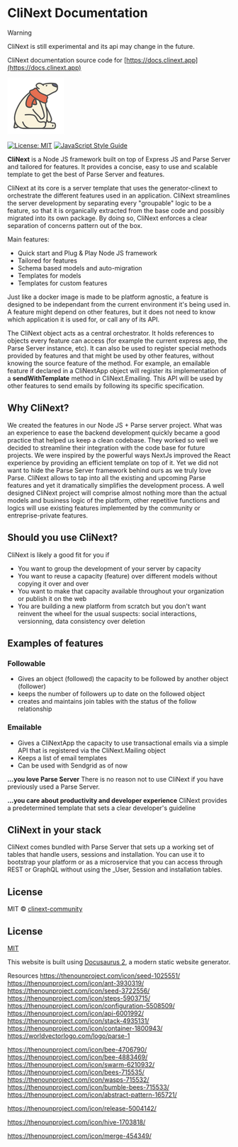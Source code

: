 # CliNext Documentation

> [!WARNING]
> CliNext is still experimental and its api may change in the future.

CliNext documentation source code for [https://docs.clinext.app](https://docs.clinext.app)

![logo](/static/img/polar-bear-4.png)

[![License: MIT](https://img.shields.io/badge/License-MIT-yellow.svg)](https://opensource.org/licenses/MIT)
[![JavaScript Style Guide](https://img.shields.io/badge/code_style-standard-brightgreen.svg)](https://standardjs.com)


**CliNext** is a Node JS framework built on top of Express JS and Parse Server and tailored for features. It provides a concise, easy to use and scalable template to get the best of Parse Server and features.

CliNext at its core is a server template that uses the generator-clinext to orchestrate the different features used in an application. CliNext streamlines the server development by separating every "groupable" logic to be a feature, so that it is organically extracted from the base code and possibly migrated into its own package. By doing so, CliNext enforces a clear separation of concerns pattern out of the box.

Main features:
- Quick start and Plug & Play Node JS framework
- Tailored for features
- Schema based models and auto-migration
- Templates for models
- Templates for custom features


Just like a docker image is made to be platform agnostic, a feature is designed to be independant from the current environment it's being used in. A feature might depend on other features, but it does not need to know which application it is used for, or call any of its API.

The CliNext object acts as a central orchestrator. It holds references to objects every feature can access (for example the current express app, the Parse Server instance, etc). It can also be used to register special methods provided by features and that might be used by other features, without knowing the source feature of the method. For example, an emailable feature if declared in a CliNextApp object will register its implementation of a **sendWithTemplate** method in CliNext.Emailing. This API will be used by other features to send emails by following its specific specification.

## Why CliNext?
We created the features in our Node JS + Parse server project. What was an experience to ease the backend development quickly became a good practice that helped us keep a clean codebase. They worked so well we decided to streamline their integration with the code base for future projects. We were inspired by the powerful ways NextJs improved the React experience by providing an efficient template on top of it. Yet we did not want to hide the Parse Server framework behind ours as we truly love Parse. CliNext allows to tap into all the existing and upcoming Parse features and yet it dramatically simplifies the development process. A well designed CliNext project will comprise almost nothing more than the actual models and business logic of the platform, other repetitive functions and logics will use existing features implemented by the community or entreprise-private features.

## Should you use CliNext?
CliNext is likely a good fit for you if
- You want to group the development of your server by capacity
- You want to reuse a capacity (feature) over different models without copying it over and over
- You want to make that capacity available throughout your organization or publish it on the web
- You are building a new platform from scratch but you don't want reinvent the wheel for the usual suspects: social interactions, versionning, data consistency over deletion

## Examples of features
### Followable
- Gives an object (followed) the capacity to be followed by another object (follower)
- keeps the number of followers up to date on the followed object
- creates and maintains join tables with the status of the follow relationship

<!-- [Read more](../featuresLibrary/followable/) -->

### Emailable
- Gives a CliNextApp the capacity to use transactional emails via a simple API that is registered via the CliNext.Mailing object
- Keeps a list of email templates
- Can be used with Sendgrid as of now

<!-- [Read more](../featuresLibrary/emailable/) -->

**...you love Parse Server**
There is no reason not to use CliNext if you have previously used a Parse Server.

**...you care about productivity and developer experience**
CliNext provides a predetermined template that sets a clear developer's guideline

## CliNext in your stack
CliNext comes bundled with Parse Server that sets up a working set of tables that handle users, sessions and installation. You can use it to bootstrap your platform or as a microservice that you can access through REST or GraphQL without using the _User, Session and installation tables.


## License

MIT © [clinext-community](https://github.com/clinext-core)



## License

[MIT](LICENSE)


This website is built using [Docusaurus 2](https://docusaurus.io/), a modern static website generator.

Resources
https://thenounproject.com/icon/seed-1025551/
https://thenounproject.com/icon/ant-3930319/
https://thenounproject.com/icon/seed-3722556/
https://thenounproject.com/icon/steps-5903715/
https://thenounproject.com/icon/configuration-5508509/
https://thenounproject.com/icon/api-6001992/
https://thenounproject.com/icon/stack-4935131/
https://thenounproject.com/icon/container-1800943/
https://worldvectorlogo.com/logo/parse-1

https://thenounproject.com/icon/bee-4706790/
https://thenounproject.com/icon/bee-4883469/
https://thenounproject.com/icon/swarm-6210932/
https://thenounproject.com/icon/bees-715535/
https://thenounproject.com/icon/wasps-715532/
https://thenounproject.com/icon/bumble-bees-715533/
https://thenounproject.com/icon/abstract-pattern-165721/


https://thenounproject.com/icon/release-5004142/

https://thenounproject.com/icon/hive-1703818/

https://thenounproject.com/icon/merge-454349/